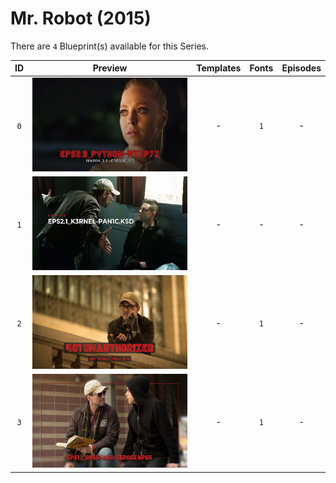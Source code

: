 # Mr. Robot (2015)

There are `4` Blueprint(s) available for this Series.

| ID | Preview | Templates | Fonts | Episodes | 
| :---: | :---: | :---: | :---: | :---: |
| `0` | <img src="./0/preview.jpg" height="150"> | - | `1` | - |
| `1` | <img src="./1/preview.jpg" height="150"> | - | - | - |
| `2` | <img src="./2/preview.jpg" height="150"> | - | `1` | - |
| `3` | <img src="./3/preview0.jpg" height="150"> | - | `1` | - |